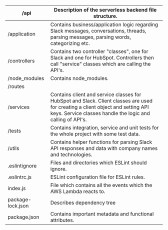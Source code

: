 | /api              | Description of the serverless backend file structure.                                                                                                                                     |
|-------------------|-------------------------------------------------------------------------------------------------------------------------------------------------------------------------------------------|
| /application      | Contains business/application logic regarding Slack messages, conversations, threads, parsing messages, parsing words, categorizing etc.                                                  |
| /controllers      | Contains two controller "classes", one for Slack and one for HubSpot. Controllers then call "service" classes which are calling the API's.                                                |
| /node_modules     | Contains node_modules.                                                                                                                                                                    |
| /routes           |                                                                                                                                                                                           |
| /services         | Contains client and service classes for HubSpot and Slack. Client classes are used for creating a client object and setting API keys. Service classes handle the logic and calling of API's. |
| /tests            | Contains integration, service and unit tests for the whole project with some test data.                                                                                                   |
| /utils            | Contains helper functions for parsing Slack API responses and data with company names and technologies.                                                                                   |
| .eslintignore     | Files and directories which ESLint should ignore.                                                                                                                                         |
| .eslintrc.js      | ESLint configuration file for ESLint rules.                                                                                                                                               |
| index.js          | File which contains all the events which the AWS Lambda reacts to.                                                                                                                        |
| package-lock.json | Describes dependency tree                                                                                                                                                                 |
| package.json      | Contains important metadata and functional attributes.                                                                                                                                    |